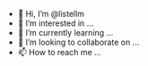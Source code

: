 - 👋 Hi, I’m @listellm
- 👀 I’m interested in ...
- 🌱 I’m currently learning ...
- 💞️ I’m looking to collaborate on ...
- 📫 How to reach me ...

<!---
listellm/listellm is a ✨ special ✨ repository because its `README.md` (this file) appears on your GitHub profile.
You can click the Preview link to take a look at your changes.
--->
